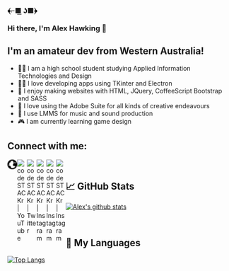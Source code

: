 <h3>﴾⌐■ ͟ʖ■﴿<br><br>
Hi there, I'm Alex Hawking 👋
</h3>

## I'm an amateur dev from Western Australia!
- 👨‍🎓 I am a high school student studying Applied Information Technologies and Design
- 👩‍💻 I love developing apps using TKinter and Electron
- 🚀 I enjoy making websites with HTML, JQuery, CoffeeScript Bootstrap and SASS
- 🎨 I love using the Adobe Suite for all kinds of creative endeavours
- 🎼 I use LMMS for music and sound production
- 🎮 I am currently learning game design

## Connect with me:

[<img align="left" alt="codeSTACKr.com" width="22px" src="https://raw.githubusercontent.com/iconic/open-iconic/master/svg/globe.svg" />][website]
[<img align="left" alt="codeSTACKr | YouTube" width="22px" src="https://cdn.jsdelivr.net/npm/simple-icons@v3/icons/youtube.svg" />][youtube]
[<img align="left" alt="codeSTACKr | Twitter" width="22px" src="https://cdn.jsdelivr.net/npm/simple-icons@3.4.1/icons/itch-dot-io.svg" />][itch.io]
[<img align="left" alt="codeSTACKr | Instagram" width="22px" src="https://cdn.jsdelivr.net/npm/simple-icons@v3/icons/instagram.svg" />][instagram]
[<img align="left" alt="codeSTACKr | Instagram" width="22px" src="https://cdn.jsdelivr.net/npm/simple-icons@3.4.1/icons/soundcloud.svg" />][soundcloud]
[<img align="left" alt="codeSTACKr | Instagram" width="22px" src="https://cdn.jsdelivr.net/npm/simple-icons@3.4.1/icons/stackoverflow.svg" />][stackoverflow]

<br>

## 📈 GitHub Stats

[![Alex's github stats](https://github-readme-stats.vercel.app/api?username=Alex-Hawking)](https://github.com/anuraghazra/github-readme-stats)

<br>

## 💬 My Languages

[![Top Langs](https://github-readme-stats.vercel.app/api/top-langs/?username=Alex-Hawking&layout=compact)](https://github.com/anuraghazra/github-readme-stats)

[website]: https://alexhawking.now.sh/
[youtube]: https://www.youtube.com/channel/UC6QPwMH-9lBTW6LrIt2A_Wg
[instagram]: https://www.instagram.com/alexh6230/
[itch.io]: https://alexhawking.itch.io/
[soundcloud]: https://soundcloud.com/onecubed
[stackoverflow]: https://stackoverflow.com/users/9868018/alex-hawking
